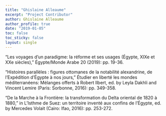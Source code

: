 ```yaml
---
title: "Ghislaine Alleaume"
excerpt: "Project Contributor"
author: Ghislaine Alleaume
author_profile: true
date: "2019-01-05"
toc: false
toc_sticky: false
layout: single
---
```


“Les voyages d’un paradigme: la réforme et ses usages (Égypte, XIXe et XXe siècles),” Égypte/Monde Arabe 20 (2019): pp. 19-36.

“Histoires parallèles : figures ottomanes de la notabilité alexandrine, de l’Expédition d’Égypte à nos jours,” Étudier en liberté les mondes méditerranéens: Mélanges offerts à Robert Ilbert, ed. by Leyla Dakhli and Vincent Lemire (Paris: Sorbonne, 2016): pp. 349-358.

“De la Marche à la Frontière: la transformation du Delta oriental de 1820 à 1880,” in L’Isthme de Suez: un territoire inventé aux confins de l’Égypte, ed. by Mercedes Volait (Cairo: Ifao, 2016): pp. 253-272.
